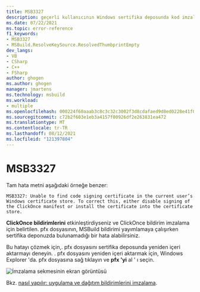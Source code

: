 ```yaml
---
title: MSB3327
description: geçerli kullanıcının Windows sertifika deposunda kod imzalama sertifikası bulunamıyor.
ms.date: 07/22/2021
ms.topic: error-reference
f1_keywords:
- MSB3327
- MSBuild.ResolveKeySource.ResolvedThumbprintEmpty
dev_langs:
- VB
- CSharp
- C++
- FSharp
author: ghogen
ms.author: ghogen
manager: jmartens
ms.technology: msbuild
ms.workload:
- multiple
ms.openlocfilehash: 000224f60aaab3c8c3c32c3002f3d8cdafaed9d8ed0228e41f0c26c4b00ec2c9
ms.sourcegitcommit: c72b2f603e1eb3a4157f00926df2e263831ea472
ms.translationtype: MT
ms.contentlocale: tr-TR
ms.lasthandoff: 08/12/2021
ms.locfileid: "121397804"
---
```

# <a name="msb3327"></a>MSB3327

Tam hata metni aşağıdaki örneğe benzer:

```output
MSB3327: Unable to find code signing certificate in the current user’s Windows certificate store. To correct this, either disable signing of the ClickOnce manifest or install the certificate into the certificate store.
```

**ClickOnce bildirimlerini** etkinleştirdiyseniz ve ClickOnce bildirim imzalama için belirtilen. pfx dosyasının, MSBuild bildirimi yayımlamaya çalışırken sertifika deponuzda bulunamadığı bir hata alabilirsiniz.

Bu hatayı çözmek için,. pfx dosyasını sertifika deposunda yeniden içeri aktarmayı deneyin. . pfx dosyasını yeniden içeri aktarmak için, Windows Explorer 'da. pfx dosyasına sağ tıklayın ve **pfx 'yi** al ' ı seçin.

![İmzalama sekmesinin ekran görüntüsü](media/msb3327/signing-install-pfx.png)

Bkz. [nasıl yapılır: uygulama ve dağıtım bildirimlerini imzalama](../../ide/how-to-sign-application-and-deployment-manifests.md).
